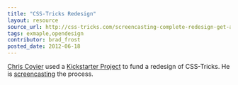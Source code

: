 ```yaml
---
title: "CSS-Tricks Redesign"
layout: resource
source_url: http://css-tricks.com/screencasting-complete-redesign-get-access-kickstarter/
tags: exmaple,opendesign
contributor: brad_frost
posted_date: 2012-06-18
---
```

[Chris Coyier](https://twitter.com/chriscoyier) used a [Kickstarter Project](http://www.kickstarter.com/projects/chriscoyier/screencasting-a-complete-redesign) to fund a redesign of CSS-Tricks. He is [screencasting](http://css-tricks.com/screencasting-complete-redesign-get-access-kickstarter/) the process.